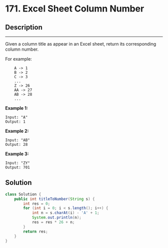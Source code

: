 # 171. Excel Sheet Column Number

##  Description

------

Given a column title as appear in an Excel sheet, return its corresponding column number.

For example:

```
    A -> 1
    B -> 2
    C -> 3
    ...
    Z -> 26
    AA -> 27
    AB -> 28 
    ...
```

**Example 1:**

```
Input: "A"
Output: 1
```

**Example 2:**

```
Input: "AB"
Output: 28
```

**Example 3:**

```
Input: "ZY"
Output: 701
```

## Solution

```java
class Solution {
    public int titleToNumber(String s) {
        int res = 0;
        for (int i = 0; i < s.length(); i++) {
            int n = s.charAt(i) - 'A' + 1;
            System.out.println(n);
            res = res * 26 + n;
        }
        return res;
    }
}
```

